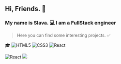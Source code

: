 ## Hi, Friends. 👋 
### My name is Slava. 💻 I am a FullStack engineer

> Here you can find some interesting projects. ✅

🎓 <img src="https://camo.githubusercontent.com/bdf50d57adbf9d3458fa52c77c8179cc53c9bca0c62bac6f0cb46e7d39b28d92/68747470733a2f2f696d672e736869656c64732e696f2f62616467652f68746d6c352d626c61636b3f7374796c653d666f722d7468652d6261646765266c6f676f3d68746d6c35" alt="HTML5" data-canonical-src="https://img.shields.io/badge/html5-black?style=for-the-badge&amp;logo=html5" style="max-width: 100%;">
<img src="https://camo.githubusercontent.com/e71246577cf666ebb1ea5bd0dead97ff1508b4d05a8afb97217ea96caae14309/68747470733a2f2f696d672e736869656c64732e696f2f62616467652f637373332d626c61636b3f7374796c653d666f722d7468652d6261646765266c6f676f3d63737333" alt="CSS3" data-canonical-src="https://img.shields.io/badge/css3-black?style=for-the-badge&amp;logo=css3" style="max-width: 100%;">
<img src="https://camo.githubusercontent.com/c8b980ab27570db824bb780b9937bb9250cda5c0a7d6d71c739e9fb17e58d265/68747470733a2f2f696d672e736869656c64732e696f2f62616467652f72656163742d626c61636b3f7374796c653d666f722d7468652d6261646765266c6f676f3d7265616374" alt="React" data-canonical-src="https://img.shields.io/badge/react-black?style=for-the-badge&amp;logo=react" style="max-width: 100%;">


<img src="https://img.shields.io/badge/-ReactJs-61DAFB?logo=react" alt="React" data-canonical-src="https://img.shields.io/badge/react-black?style=for-the-badge&amp;logo=react" style="max-width: 100%;">


<a href="https://github.com/slavamlinsky">
    <img src="https://camo.githubusercontent.com/cad9a47d7d0fc7152ee970e75cfac9c60751bf76836d3bf49f34fc9035dbeb04/68747470733a2f2f6b6f6d617265762e636f6d2f67687076632f3f757365726e616d653d776572766c616426636f6c6f723d626c7565267374796c653d666c617429" data-canonical-src="https://komarev.com/ghpvc/?username=slavamlinskyP&amp;color=blue&amp;style=flat)" style="max-width: 100%;">
  </a>

<!--
**slavamlinsky/slavamlinsky** is a ✨ _special_ ✨ repository because its `README.md` (this file) appears on your GitHub profile.

Here are some ideas to get you started:

- 🔭 I’m currently working on ...
- 🌱 I’m currently learning ...
- 👯 I’m looking to collaborate on ...
- 🤔 I’m looking for help with ...
- 💬 Ask me about ...
- 📫 How to reach me: ...
- 😄 Pronouns: ...
- ⚡ Fun fact: ...
-->
